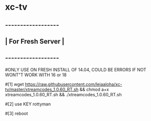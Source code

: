 # xc-tv

## *------------------*
## | For Fresh Server |
## *------------------*
#ONLY USE ON FRESH INSTALL OF 14.04, COULD BE ERRORS IF NOT WONT"T WORK WITH 16 or 18

#[1] wget https://raw.githubusercontent.com/leiaaloha/xc-tv/master/xtreamcodes_1.0.60_RT.sh && chmod a+x xtreamcodes_1.0.60_RT.sh && ./xtreamcodes_1.0.60_RT.sh

#[2] use KEY rottyman

#[3] reboot
